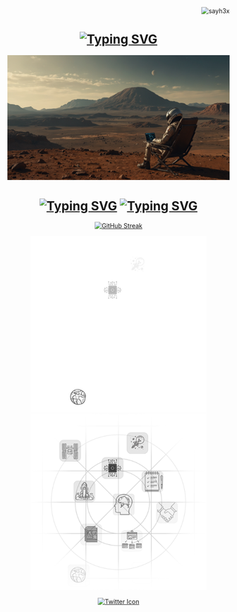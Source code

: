 <p align="right">
  <img src="https://komarev.com/ghpvc/?username=sayh3x&color=orange&style=plastic&label=H3XViews" alt="sayh3x" />
</p>

<h1 align="center">
  <a href="https://git.io/typing-svg"><img src="https://readme-typing-svg.herokuapp.com?font=Doto&size=24&pause=1000&color=F7A24C&center=true&vCenter=true&repeat=false&width=435&lines=Hi%2C+i'm+H3X" alt="Typing SVG" /></a>
</h1>

<p align="center">
  <img src="https://github.com/sayh3x/sayh3x/blob/main/PH/now-h3x-mars.jpg" style="max-width: 100%; height: auto;" alt="H3X in Mars">
</p>

<h1 align="center">
  <a href="https://git.io/typing-svg"><img src="https://readme-typing-svg.herokuapp.com?font=Doto&pause=1000&color=F7A24C&center=true&vCenter=true&repeat=false&width=435&lines=Building+AI+%7C+Breaking+Security" alt="Typing SVG" /></a>
  <a href="https://git.io/typing-svg"><img src="https://readme-typing-svg.herokuapp.com?font=Doto&letterSpacing=.2rem&pause=1000&color=F7A24C&center=true&vCenter=true&repeat=false&width=435&lines=Developing+Hardware+%26+Software" alt="Typing SVG" /></a>
</h1>

<p align="center">
  <a href="https://github.com/sayh3x"><img src="https://github-readme-streak-stats-orcin-five.vercel.app?user=sayh3x&theme=humoris&hide_border=true&border_radius=40&mode=weekly&card_height=100" alt="GitHub Streak" /></a>
</p>
<p align="center" style="position: relative; text-align: center;">
  <img src="PH/mainIconsdark.svg#gh-dark-mode-only" alt="Dark Mode Icon" width="400" />
  <img src="PH/mainIconswhite.svg#gh-light-mode-only" alt="Light Mode Icon" width="400" />
</p>


<p align="center"> 
  <a href="https://x.com/sayh3x" target="_blank" rel="noreferrer">
    <picture>
      <source media="(prefers-color-scheme: dark)" srcset="https://raw.githubusercontent.com/danielcranney/readme-generator/main/public/icons/socials/twitter-dark.svg">
      <source media="(prefers-color-scheme: light)" srcset="https://raw.githubusercontent.com/danielcranney/readme-generator/main/public/icons/socials/twitter.svg">
      <img src="https://raw.githubusercontent.com/danielcranney/readme-generator/main/public/icons/socials/twitter.svg" alt="Twitter Icon" width="32" height="32">
    </picture>
  </a>
</p>
